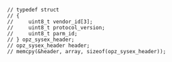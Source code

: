     // typedef struct
    // {
    //     uint8_t vendor_id[3];
    //     uint8_t protocol_version;
    //     uint8_t parm_id;
    // } opz_sysex_header;
    // opz_sysex_header header;
    // memcpy(&header, array, sizeof(opz_sysex_header));

    